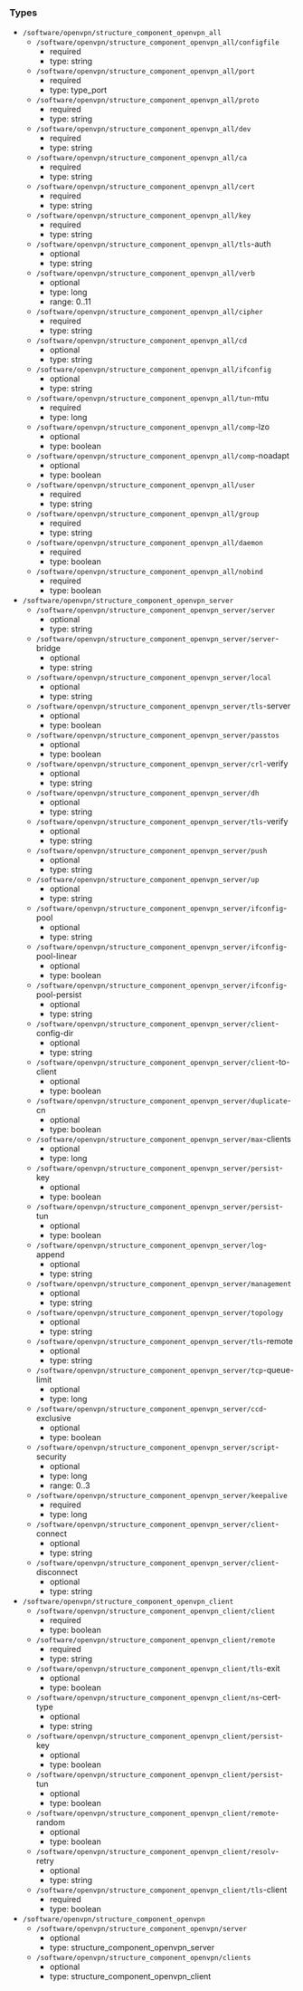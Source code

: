 ### Types

- `/software/openvpn/structure_component_openvpn_all`
    - `/software/openvpn/structure_component_openvpn_all/configfile`
        - required
        - type: string
    - `/software/openvpn/structure_component_openvpn_all/port`
        - required
        - type: type_port
    - `/software/openvpn/structure_component_openvpn_all/proto`
        - required
        - type: string
    - `/software/openvpn/structure_component_openvpn_all/dev`
        - required
        - type: string
    - `/software/openvpn/structure_component_openvpn_all/ca`
        - required
        - type: string
    - `/software/openvpn/structure_component_openvpn_all/cert`
        - required
        - type: string
    - `/software/openvpn/structure_component_openvpn_all/key`
        - required
        - type: string
    - `/software/openvpn/structure_component_openvpn_all/tls`-auth
        - optional
        - type: string
    - `/software/openvpn/structure_component_openvpn_all/verb`
        - optional
        - type: long
        - range: 0..11
    - `/software/openvpn/structure_component_openvpn_all/cipher`
        - required
        - type: string
    - `/software/openvpn/structure_component_openvpn_all/cd`
        - optional
        - type: string
    - `/software/openvpn/structure_component_openvpn_all/ifconfig`
        - optional
        - type: string
    - `/software/openvpn/structure_component_openvpn_all/tun`-mtu
        - required
        - type: long
    - `/software/openvpn/structure_component_openvpn_all/comp`-lzo
        - optional
        - type: boolean
    - `/software/openvpn/structure_component_openvpn_all/comp`-noadapt
        - optional
        - type: boolean
    - `/software/openvpn/structure_component_openvpn_all/user`
        - required
        - type: string
    - `/software/openvpn/structure_component_openvpn_all/group`
        - required
        - type: string
    - `/software/openvpn/structure_component_openvpn_all/daemon`
        - required
        - type: boolean
    - `/software/openvpn/structure_component_openvpn_all/nobind`
        - required
        - type: boolean
- `/software/openvpn/structure_component_openvpn_server`
    - `/software/openvpn/structure_component_openvpn_server/server`
        - optional
        - type: string
    - `/software/openvpn/structure_component_openvpn_server/server`-bridge
        - optional
        - type: string
    - `/software/openvpn/structure_component_openvpn_server/local`
        - optional
        - type: string
    - `/software/openvpn/structure_component_openvpn_server/tls`-server
        - optional
        - type: boolean
    - `/software/openvpn/structure_component_openvpn_server/passtos`
        - optional
        - type: boolean
    - `/software/openvpn/structure_component_openvpn_server/crl`-verify
        - optional
        - type: string
    - `/software/openvpn/structure_component_openvpn_server/dh`
        - optional
        - type: string
    - `/software/openvpn/structure_component_openvpn_server/tls`-verify
        - optional
        - type: string
    - `/software/openvpn/structure_component_openvpn_server/push`
        - optional
        - type: string
    - `/software/openvpn/structure_component_openvpn_server/up`
        - optional
        - type: string
    - `/software/openvpn/structure_component_openvpn_server/ifconfig`-pool
        - optional
        - type: string
    - `/software/openvpn/structure_component_openvpn_server/ifconfig`-pool-linear
        - optional
        - type: boolean
    - `/software/openvpn/structure_component_openvpn_server/ifconfig`-pool-persist
        - optional
        - type: string
    - `/software/openvpn/structure_component_openvpn_server/client`-config-dir
        - optional
        - type: string
    - `/software/openvpn/structure_component_openvpn_server/client`-to-client
        - optional
        - type: boolean
    - `/software/openvpn/structure_component_openvpn_server/duplicate`-cn
        - optional
        - type: boolean
    - `/software/openvpn/structure_component_openvpn_server/max`-clients
        - optional
        - type: long
    - `/software/openvpn/structure_component_openvpn_server/persist`-key
        - optional
        - type: boolean
    - `/software/openvpn/structure_component_openvpn_server/persist`-tun
        - optional
        - type: boolean
    - `/software/openvpn/structure_component_openvpn_server/log`-append
        - optional
        - type: string
    - `/software/openvpn/structure_component_openvpn_server/management`
        - optional
        - type: string
    - `/software/openvpn/structure_component_openvpn_server/topology`
        - optional
        - type: string
    - `/software/openvpn/structure_component_openvpn_server/tls`-remote
        - optional
        - type: string
    - `/software/openvpn/structure_component_openvpn_server/tcp`-queue-limit
        - optional
        - type: long
    - `/software/openvpn/structure_component_openvpn_server/ccd`-exclusive
        - optional
        - type: boolean
    - `/software/openvpn/structure_component_openvpn_server/script`-security
        - optional
        - type: long
        - range: 0..3
    - `/software/openvpn/structure_component_openvpn_server/keepalive`
        - required
        - type: long
    - `/software/openvpn/structure_component_openvpn_server/client`-connect
        - optional
        - type: string
    - `/software/openvpn/structure_component_openvpn_server/client`-disconnect
        - optional
        - type: string
- `/software/openvpn/structure_component_openvpn_client`
    - `/software/openvpn/structure_component_openvpn_client/client`
        - required
        - type: boolean
    - `/software/openvpn/structure_component_openvpn_client/remote`
        - required
        - type: string
    - `/software/openvpn/structure_component_openvpn_client/tls`-exit
        - optional
        - type: boolean
    - `/software/openvpn/structure_component_openvpn_client/ns`-cert-type
        - optional
        - type: string
    - `/software/openvpn/structure_component_openvpn_client/persist`-key
        - optional
        - type: boolean
    - `/software/openvpn/structure_component_openvpn_client/persist`-tun
        - optional
        - type: boolean
    - `/software/openvpn/structure_component_openvpn_client/remote`-random
        - optional
        - type: boolean
    - `/software/openvpn/structure_component_openvpn_client/resolv`-retry
        - optional
        - type: string
    - `/software/openvpn/structure_component_openvpn_client/tls`-client
        - required
        - type: boolean
- `/software/openvpn/structure_component_openvpn`
    - `/software/openvpn/structure_component_openvpn/server`
        - optional
        - type: structure_component_openvpn_server
    - `/software/openvpn/structure_component_openvpn/clients`
        - optional
        - type: structure_component_openvpn_client
